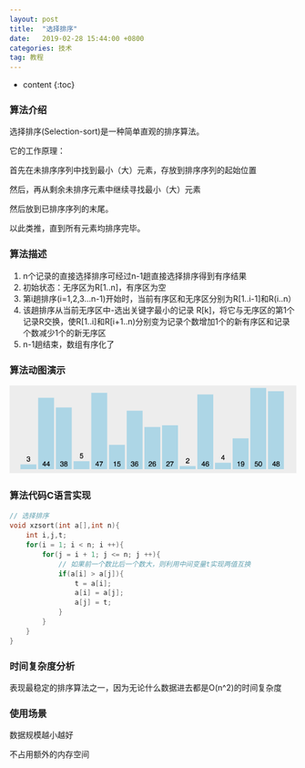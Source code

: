 ```yaml
---
layout: post
title:  "选择排序"
date:   2019-02-28 15:44:00 +0800
categories: 技术
tag: 教程
---
```


* content
{:toc}

### 算法介绍

选择排序(Selection-sort)是一种简单直观的排序算法。

它的工作原理：

首先在未排序序列中找到最小（大）元素，存放到排序序列的起始位置

然后，再从剩余未排序元素中继续寻找最小（大）元素

然后放到已排序序列的末尾。

以此类推，直到所有元素均排序完毕。

### 算法描述

1. n个记录的直接选择排序可经过n-1趟直接选择排序得到有序结果
2. 初始状态：无序区为R[1..n]，有序区为空
3. 第i趟排序(i=1,2,3…n-1)开始时，当前有序区和无序区分别为R[1..i-1]和R(i..n）
4. 该趟排序从当前无序区中-选出关键字最小的记录 R[k]，将它与无序区的第1个记录R交换，使R[1..i]和R[i+1..n)分别变为记录个数增加1个的新有序区和记录个数减少1个的新无序区
5. n-1趟结束，数组有序化了

### 算法动图演示

![选择排序动图演示](/styles/images/pages/2019-02-28-01.gif)

### 算法代码C语言实现

```c
// 选择排序
void xzsort(int a[],int n){
    int i,j,t;
    for(i = 1; i < n; i ++){
        for(j = i + 1; j <= n; j ++){
            // 如果前一个数比后一个数大，则利用中间变量t实现两值互换
            if(a[i] > a[j]){
                t = a[i];
                a[i] = a[j];
                a[j] = t;
            }
        }
    }
}
```

### 时间复杂度分析

表现最稳定的排序算法之一，因为无论什么数据进去都是O(n^2)的时间复杂度

### 使用场景

数据规模越小越好

不占用额外的内存空间
